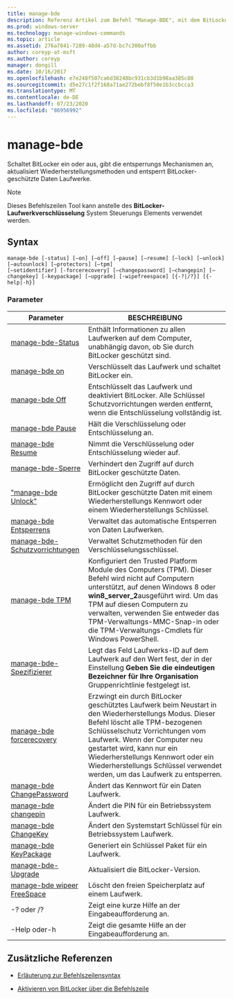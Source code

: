 ```yaml
---
title: manage-bde
description: Referenz Artikel zum Befehl "Manage-BDE", mit dem BitLocker eingeschaltet oder deaktiviert wird, das Entsperren von Mechanismen, das Aktualisieren von Wiederherstellungsmethoden und das Aufheben der Sperre von BitLocker-geschützten Daten Laufwerken.
ms.prod: windows-server
ms.technology: manage-windows-commands
ms.topic: article
ms.assetid: 276a7841-7289-48d4-a57d-bc7c300affbb
author: coreyp-at-msft
ms.author: coreyp
manager: dongill
ms.date: 10/16/2017
ms.openlocfilehash: e7e248f507ca6d38248bc931cb3d1b98aa385c88
ms.sourcegitcommit: d5e27c1f2f168a71ae272bebf8f50e1b3ccbcca3
ms.translationtype: MT
ms.contentlocale: de-DE
ms.lasthandoff: 07/23/2020
ms.locfileid: "86956992"
---
```

# <a name="manage-bde"></a>manage-bde

Schaltet BitLocker ein oder aus, gibt die entsperrungs Mechanismen an, aktualisiert Wiederherstellungsmethoden und entsperrt BitLocker-geschützte Daten Laufwerke.

> [!NOTE]
> Dieses Befehlszeilen Tool kann anstelle des **BitLocker-Laufwerkverschlüsselung** System Steuerungs Elements verwendet werden.

## <a name="syntax"></a>Syntax

```
manage-bde [-status] [–on] [–off] [–pause] [–resume] [–lock] [–unlock] [–autounlock] [–protectors] [–tpm]
[–setidentifier] [-forcerecovery] [–changepassword] [–changepin] [–changekey] [-keypackage] [–upgrade] [-wipefreespace] [{-?|/?}] [{-help|-h}]
```

### <a name="parameters"></a>Parameter

| Parameter | BESCHREIBUNG |
| --------- |------------ |
| [manage-bde-Status](manage-bde-status.md) | Enthält Informationen zu allen Laufwerken auf dem Computer, unabhängig davon, ob Sie durch BitLocker geschützt sind. |
| [manage-bde on](manage-bde-on.md) | Verschlüsselt das Laufwerk und schaltet BitLocker ein. |
| [manage-bde Off](manage-bde-off.md) | Entschlüsselt das Laufwerk und deaktiviert BitLocker. Alle Schlüssel Schutzvorrichtungen werden entfernt, wenn die Entschlüsselung vollständig ist. |
| [manage-bde Pause](manage-bde-pause.md) | Hält die Verschlüsselung oder Entschlüsselung an. |
| [manage-bde Resume](manage-bde-resume.md) | Nimmt die Verschlüsselung oder Entschlüsselung wieder auf. |
| [manage-bde-Sperre](manage-bde-lock.md) | Verhindert den Zugriff auf durch BitLocker geschützte Daten. |
| ["manage-bde Unlock"](manage-bde-unlock.md) | Ermöglicht den Zugriff auf durch BitLocker geschützte Daten mit einem Wiederherstellungs Kennwort oder einem Wiederherstellungs Schlüssel. |
| [manage-bde Entsperrens](manage-bde-autounlock.md) | Verwaltet das automatische Entsperren von Daten Laufwerken. |
| [manage-bde-Schutzvorrichtungen](manage-bde-protectors.md) | Verwaltet Schutzmethoden für den Verschlüsselungsschlüssel. |
| [manage-bde TPM](manage-bde-tpm.md) | Konfiguriert den Trusted Platform Module des Computers (TPM). Dieser Befehl wird nicht auf Computern unterstützt, auf denen Windows 8 oder **win8_server_2**ausgeführt wird. Um das TPM auf diesen Computern zu verwalten, verwenden Sie entweder das TPM-Verwaltungs-MMC-Snap-in oder die TPM-Verwaltungs-Cmdlets für Windows PowerShell. |
| [manage-bde-Spezifizierer](manage-bde-setidentifier.md)   | Legt das Feld Laufwerks-ID auf dem Laufwerk auf den Wert fest, der in der Einstellung **Geben Sie die eindeutigen Bezeichner für Ihre Organisation** Gruppenrichtlinie festgelegt ist. |
| [manage-bde forcerecovery](manage-bde-forcerecovery.md) | Erzwingt ein durch BitLocker geschütztes Laufwerk beim Neustart in den Wiederherstellungs Modus. Dieser Befehl löscht alle TPM-bezogenen Schlüsselschutz Vorrichtungen vom Laufwerk. Wenn der Computer neu gestartet wird, kann nur ein Wiederherstellungs Kennwort oder ein Wiederherstellungs Schlüssel verwendet werden, um das Laufwerk zu entsperren. |
| [manage-bde ChangePassword](manage-bde-changepassword.md) | Ändert das Kennwort für ein Daten Laufwerk. |
| [manage-bde changepin](manage-bde-changepin.md) | Ändert die PIN für ein Betriebssystem Laufwerk. |
| [manage-bde ChangeKey](manage-bde-changekey.md) | Ändert den Systemstart Schlüssel für ein Betriebssystem Laufwerk. |
| [manage-bde KeyPackage](manage-bde-keypackage.md) | Generiert ein Schlüssel Paket für ein Laufwerk. |
| [manage-bde-Upgrade](manage-bde-upgrade.md) | Aktualisiert die BitLocker-Version. |
| [manage-bde wipeer FreeSpace](manage-bde-wipefreespace.md) | Löscht den freien Speicherplatz auf einem Laufwerk. |
| -? oder /? | Zeigt eine kurze Hilfe an der Eingabeaufforderung an. |
| -Help oder-h | Zeigt die gesamte Hilfe an der Eingabeaufforderung an. |

## <a name="additional-references"></a>Zusätzliche Referenzen

- [Erläuterung zur Befehlszeilensyntax](command-line-syntax-key.md)

- [Aktivieren von BitLocker über die Befehlszeile](/previous-versions/windows/it-pro/windows-7/dd894351(v=ws.10))
